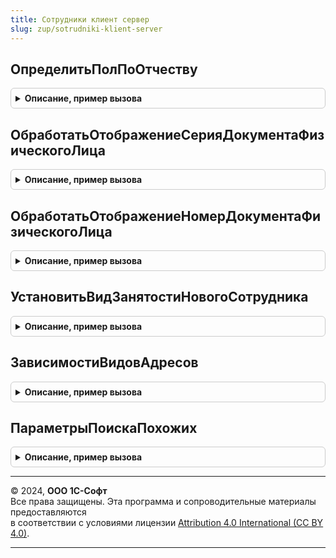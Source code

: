 ```yaml
---
title: Сотрудники клиент сервер
slug: zup/sotrudniki-klient-server
---
```



## ОпределитьПолПоОтчеству
<details style="margin: 1em 0; padding: 0.5em; border: 1px solid #ccc; border-radius: 6px;">

<summary style="font-weight: bold; cursor: pointer;">Описание, пример вызова</summary>

```bsl

// Функция определяет пол физлица по его отчеству.
// Параметр:
// 		ОтчествоРаботника - отчество работника.
//
Функция ОпределитьПолПоОтчеству(ОтчествоРаботника) Экспорт
```

Пример вызова
```bsl
Результат = СотрудникиКлиентСервер.ОпределитьПолПоОтчеству(ОтчествоРаботника) 
```
</details>

## ОбработатьОтображениеСерияДокументаФизическогоЛица
<details style="margin: 1em 0; padding: 0.5em; border: 1px solid #ccc; border-radius: 6px;">

<summary style="font-weight: bold; cursor: pointer;">Описание, пример вызова</summary>

```bsl

Процедура ОбработатьОтображениеСерияДокументаФизическогоЛица(ВидДокумента, Серия ,Элемент, Форма) Экспорт
```

Пример вызова
```bsl
СотрудникиКлиентСервер.ОбработатьОтображениеСерияДокументаФизическогоЛица(ВидДокумента, Серия, Элемент, Форма) 
```
</details>

## ОбработатьОтображениеНомерДокументаФизическогоЛица
<details style="margin: 1em 0; padding: 0.5em; border: 1px solid #ccc; border-radius: 6px;">

<summary style="font-weight: bold; cursor: pointer;">Описание, пример вызова</summary>

```bsl

Процедура ОбработатьОтображениеНомерДокументаФизическогоЛица(ВидДокумента, Номер ,Элемент, Форма) Экспорт
```

Пример вызова
```bsl
СотрудникиКлиентСервер.ОбработатьОтображениеНомерДокументаФизическогоЛица(ВидДокумента, Номер, Элемент, Форма) 
```
</details>

## УстановитьВидЗанятостиНовогоСотрудника
<details style="margin: 1em 0; padding: 0.5em; border: 1px solid #ccc; border-radius: 6px;">

<summary style="font-weight: bold; cursor: pointer;">Описание, пример вызова</summary>

```bsl

Процедура УстановитьВидЗанятостиНовогоСотрудника(Форма) Экспорт
```

Пример вызова
```bsl
СотрудникиКлиентСервер.УстановитьВидЗанятостиНовогоСотрудника(Форма) 
```
</details>

## ЗависимостиВидовАдресов
<details style="margin: 1em 0; padding: 0.5em; border: 1px solid #ccc; border-radius: 6px;">

<summary style="font-weight: bold; cursor: pointer;">Описание, пример вызова</summary>

```bsl

Функция ЗависимостиВидовАдресов() Экспорт
```

Пример вызова
```bsl
Результат = СотрудникиКлиентСервер.ЗависимостиВидовАдресов() 
```
</details>

## ПараметрыПоискаПохожих
<details style="margin: 1em 0; padding: 0.5em; border: 1px solid #ccc; border-radius: 6px;">

<summary style="font-weight: bold; cursor: pointer;">Описание, пример вызова</summary>

```bsl

// Возвращает структуру параметров поиска похожих физических лиц.
//
// Возвращаемое значение:
//  Структура:
//   * Ссылка - СправочникСсылка.ФизическиеЛица -
//   * Фамилия - Строка -
//   * Имя - Строка -
//   * Отчество - Строка -
//   * УточнениеНаименования - Строка -
//   * Телефон - Строка -
//   * EMail - Строка -
//	 * ФИОПолностью - Булево - проверять полное совпадение ФИО (и возможно уточнения).
//	 * ТочноеСовпадение - Булево- полное совпадение фамилии, имени и отчества.
//	 * ОбязательноЗаполненноеФИО - Булево - если Истина, то поиск будет выполняться только при заполненном ФИО.
Функция ПараметрыПоискаПохожих() Экспорт
```

Пример вызова
```bsl
Результат = СотрудникиКлиентСервер.ПараметрыПоискаПохожих() 
```
</details>

---

© 2024, **ООО 1С-Софт**  
Все права защищены. Эта программа и сопроводительные материалы предоставляются  
в соответствии с условиями лицензии [Attribution 4.0 International (CC BY 4.0)](https://creativecommons.org/licenses/by/4.0/legalcode).

---
